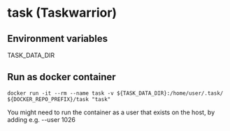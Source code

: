 # task (Taskwarrior)
## Environment variables
TASK_DATA_DIR

## Run as docker container
```
docker run -it --rm --name task -v ${TASK_DATA_DIR}:/home/user/.task/ ${DOCKER_REPO_PREFIX}/task "task"
```
You might need to run the container as a user that exists on the host, by adding e.g. --user 1026